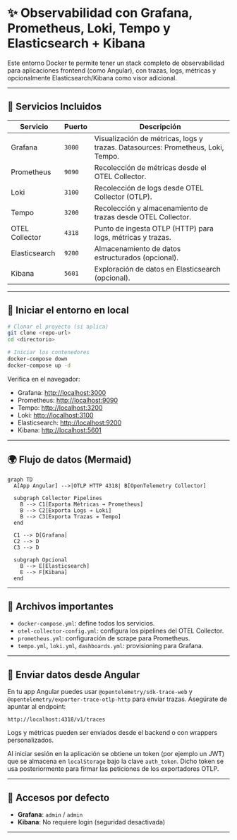 # ✨ Observabilidad con Grafana, Prometheus, Loki, Tempo y Elasticsearch + Kibana

Este entorno Docker te permite tener un stack completo de observabilidad para aplicaciones frontend (como Angular), con trazas, logs, métricas y opcionalmente Elasticsearch/Kibana como visor adicional.

---

## 🤖 Servicios Incluidos

| Servicio         | Puerto | Descripción                                                                 |
|------------------|--------|-----------------------------------------------------------------------------|
| Grafana          | `3000` | Visualización de métricas, logs y trazas. Datasources: Prometheus, Loki, Tempo. |
| Prometheus       | `9090` | Recolección de métricas desde el OTEL Collector.                            |
| Loki             | `3100` | Recolección de logs desde OTEL Collector (OTLP).                            |
| Tempo            | `3200` | Recolección y almacenamiento de trazas desde OTEL Collector.                |
| OTEL Collector   | `4318` | Punto de ingesta OTLP (HTTP) para logs, métricas y trazas.                   |
| Elasticsearch    | `9200` | Almacenamiento de datos estructurados (opcional).                            |
| Kibana           | `5601` | Exploración de datos en Elasticsearch (opcional).                            |

---

## 🚀 Iniciar el entorno en local

```bash
# Clonar el proyecto (si aplica)
git clone <repo-url>
cd <directorio>

# Iniciar los contenedores
docker-compose down
docker-compose up -d
```

Verifica en el navegador:

- Grafana: [http://localhost:3000](http://localhost:3000)
- Prometheus: [http://localhost:9090](http://localhost:9090)
- Tempo: [http://localhost:3200](http://localhost:3200)
- Loki: [http://localhost:3100](http://localhost:3100)
- Elasticsearch: [http://localhost:9200](http://localhost:9200)
- Kibana: [http://localhost:5601](http://localhost:5601)

---

## 🌍 Flujo de datos (Mermaid)

```mermaid
graph TD
  A[App Angular] -->|OTLP HTTP 4318| B[OpenTelemetry Collector]

  subgraph Collector Pipelines
    B --> C1[Exporta Métricas ➔ Prometheus]
    B --> C2[Exporta Logs ➔ Loki]
    B --> C3[Exporta Trazas ➔ Tempo]
  end

  C1 --> D[Grafana]
  C2 --> D
  C3 --> D

  subgraph Opcional
    B --> E[Elasticsearch]
    E --> F[Kibana]
  end
```

---

## 📃 Archivos importantes

- `docker-compose.yml`: define todos los servicios.
- `otel-collector-config.yml`: configura los pipelines del OTEL Collector.
- `prometheus.yml`: configuración de scrape para Prometheus.
- `tempo.yml`, `loki.yml`, `dashboards.yml`: provisioning para Grafana.

---

## 🔧 Enviar datos desde Angular

En tu app Angular puedes usar `@opentelemetry/sdk-trace-web` y `@opentelemetry/exporter-trace-otlp-http` para enviar trazas. Asegúrate de apuntar al endpoint:

```
http://localhost:4318/v1/traces
```

Logs y métricas pueden ser enviados desde el backend o con wrappers personalizados.

Al iniciar sesión en la aplicación se obtiene un token (por ejemplo un JWT) que
se almacena en `localStorage` bajo la clave `auth_token`. Dicho token se usa
posteriormente para firmar las peticiones de los exportadores OTLP.

---

## 🔐 Accesos por defecto

- **Grafana**: `admin` / `admin`
- **Kibana**: No requiere login (seguridad desactivada)

---


